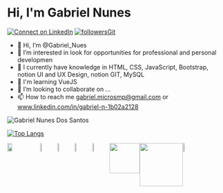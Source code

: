# Hi, I'm Gabriel Nunes

<!-- REDES DE CONTATO -->
[![Connect on LinkedIn](https://img.shields.io/badge/LinkedIn-0077B5?style=for-the-badge&logo=linkedin&logoColor=white)](https://www.linkedin.com/in/gabriel-n-1b02a2128/)
[![followersGit](https://img.shields.io/github/followers/gabrielnunes0204?style=social)](https://github.com/gabrielnunes0204)

<!-- SOBRE MIM -->
- 👋 Hi, I’m @Gabriel_Nues
- 👀 I’m interested in look for opportunities for professional and personal developmen
- 🌱 I currently have knowledge in HTML, CSS, JavaScript, Bootstrap, notion UI and UX Design, notion GIT, MySQL
- 🌱 I'm learning VueJS
- 💞️ I’m looking to collaborate on ...
- 📫 How to reach me gabriel.microsmp@gmail.com or www.linkedin.com/in/gabriel-n-1b02a2128

<!---
gabrielnunes0204/gabrielnunes0204 is a ✨ special ✨ repository because its `README.md` (this file) appears on your GitHub profile.
You can click the Preview link to take a look at your changes.
--->

<!-- MINHAS ATIVIDADES -->
<img align="center" src="https://github-readme-stats.vercel.app/api?username=gabrielnunes0204&show_icons=true&locale=en" alt="Gabriel Nunes Dos Santos" />

<!-- LINGUAGENS QUE USEI -->
[![Top Langs](https://github-readme-stats.vercel.app/api/top-langs/?username=gabrielnunes0204&layout=compact)](https://github.com/gabrielnunes0204)

<!-- MINHAS LINGUAGENS E FERRAMENTAS -->
<p style="display: flex;">
  <img width="15%" src="https://www.vectorlogo.zone/logos/visualstudio_code/visualstudio_code-ar21.svg">
  <img width="8%" src="https://www.vectorlogo.zone/logos/figma/figma-icon.svg">
  <img src="https://upload.wikimedia.org/wikipedia/commons/thumb/c/c2/Adobe_XD_CC_icon.svg/2101px-Adobe_XD_CC_icon.svg.png" width="8%">
  <img width="8%" src="https://www.vectorlogo.zone/logos/w3_html5/w3_html5-icon.svg">
  <img width="8%" src="https://www.vectorlogo.zone/logos/w3_css/w3_css-icon.svg">
  <img src="https://thumbs.dreamstime.com/b/logotipo-do-%C3%ADcone-javascript-frequentemente-abreviado-como-js-%C3%A9-uma-linguagem-de-programa%C3%A7%C3%A3o-que-est%C3%A1-em-conformidade-com-204759326.jpg" width="70"/>
  <img src="https://upload.wikimedia.org/wikipedia/commons/thumb/b/b2/Bootstrap_logo.svg/512px-Bootstrap_logo.svg.png" width="100" />
  <img width="8%" src="https://www.vectorlogo.zone/logos/vuejs/vuejs-icon.svg">
</p>
